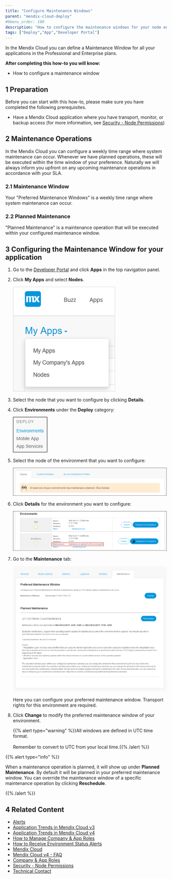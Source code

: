 ```yaml
---
title: "Configure Maintenance Windows"
parent: "mendix-cloud-deploy"
#0menu_order: 100
description: "How to configure the maintenance windows for your node environment."
tags: ["Deploy","App","Developer Portal"]
---
```


In the Mendix Cloud you can define a Maintenance Window for all your applications in the Professional and Enterprise plans.

**After completing this how-to you will know:**

*   How to configure a maintenance window

## 1 Preparation

Before you can start with this how-to, please make sure you have completed the following prerequisites.

*   Have a Mendix Cloud application where you have transport, monitor, or backup access (for more information, see [Security - Node Permissions](/developerportal/deploy/node-permissions))

## 2 Maintenance Operations

In the Mendix Cloud you can configure a weekly time range where system maintenance can occur. Whenever we have planned operations, these will be executed within the time window of your preference. Naturally we will always inform you upfront on any upcoming maintenance operations in accordance with your SLA.

### 2.1 Maintenance Window

Your "Preferred Maintenance Windows" is a weekly time range where system maintenance can occur.

### 2.2 Planned Maintenance

"Planned Maintenance" is a maintenance operation that will be executed within your configured maintenance window.

## 3 Configuring the Maintenance Window for your application

1. Go to the [Developer Portal](http://home.mendix.com) and click **Apps** in the top navigation panel.
2. Click **My Apps** and select **Nodes**.

    ![](attachments/maintenance-windows/myapps.png)

3. Select the node that you want to configure by clicking **Details**.
4. Click **Environments** under the **Deploy** category:

    ![](attachments/maintenance-windows/deploy-scale.png)    

3. Select the node of the environment that you want to configure:

    ![](attachments/maintenance-windows/maintenance1.png)

4. Click **Details** for the environment you want to configure:

    ![](attachments/maintenance-windows/maintenance2.png)

5. Go to the **Maintenance** tab:

    ![](attachments/maintenance-windows/maintenance.png)



    Here you can configure your preferred maintenance window. Transport rights for this environment are required. 


6. Click **Change** to modify the preferred maintenance window of your environment.

    {{% alert type="warning" %}}All windows are defined in UTC time format.<br /><br />Remember to convert to UTC from your local time.{{% /alert %}}


{{% alert type="info" %}}

When a maintenance operation is planned, it will show up under **Planned Maintenance**. By default it will be planned in your preferred maintenance window. You can override the maintenance window of a specific maintenance operation by clicking **Reschedule**.

{{% /alert %}}

## 4 Related Content

* [Alerts](/developerportal/operate/monitoring-application-health)
* [Application Trends in Mendix Cloud v3](/developerportal/operate/trends)
* [Application Trends in Mendix Cloud v4](/developerportal/operate/trends-v4)
* [How to Manage Company & App Roles](/developerportal/company-app-roles/manage-roles)
* [How to Receive Environment Status Alerts](/developerportal/operate/receive-alerts)
* [Mendix Cloud](mendix-cloud-deploy)
* [Mendix Cloud v4 - FAQ](mxcloudv4)
* [Company & App Roles](/developerportal/company-app-roles/index)
* [Security - Node Permissions](/developerportal/deploy/node-permissions) 
* [Technical Contact](/developerportal/company-app-roles/technical-contact)
